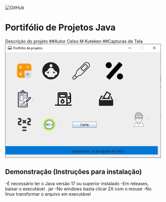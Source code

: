 ![GitHub](https://img.shields.io/github/license/massanorik/portifolio-java)
# Portifólio de Projetos Java
Descrição do projeto
##Autor
Celso M Kuteken
##Capturas de Tela
![tela](https://github.com/massanorik/portifolio-java/blob/main/img/Captura.png)
## Demonstração (Instruções para instalação)
-É necessário ter o Java versão 17 ou superior instalado
-Em releases, baixar o executável . jar
-No windows basta clicar 2X com o mouse
-No linux transformar o arquivo em executável


